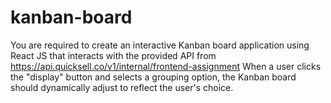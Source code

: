 # kanban-board
You are required to create an interactive Kanban board application using React JS that interacts with the provided API from  https://api.quicksell.co/v1/internal/frontend-assignment  When a user clicks the "display" button and selects a grouping option, the Kanban board should dynamically adjust to reflect the user's choice.
